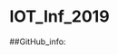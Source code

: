 # IOT_Inf_2019
##GitHub_info:
[](https://images2015.cnblogs.com/blog/736876/201704/736876-20170415203200580-1160875629.png)
